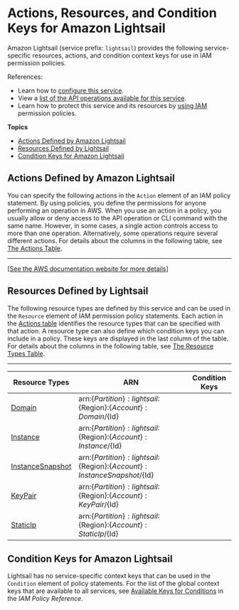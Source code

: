 # Actions, Resources, and Condition Keys for Amazon Lightsail<a name="list_amazonlightsail"></a>

Amazon Lightsail \(service prefix: `lightsail`\) provides the following service\-specific resources, actions, and condition context keys for use in IAM permission policies\.

References:
+ Learn how to [configure this service](https://lightsail.aws.amazon.com/ls/docs/)\.
+ View a [list of the API operations available for this service](http://docs.aws.amazon.com/lightsail/2016-11-28/api-reference/)\.
+ Learn how to protect this service and its resources by [using IAM](https://lightsail.aws.amazon.com/ls/docs/how-to/article/create-policy-that-grants-access-to-amazon-lightsail) permission policies\.

**Topics**
+ [Actions Defined by Amazon Lightsail](#amazonlightsail-actions-as-permissions)
+ [Resources Defined by Lightsail](#amazonlightsail-resources-for-iam-policies)
+ [Condition Keys for Amazon Lightsail](#amazonlightsail-policy-keys)

## Actions Defined by Amazon Lightsail<a name="amazonlightsail-actions-as-permissions"></a>

You can specify the following actions in the `Action` element of an IAM policy statement\. By using policies, you define the permissions for anyone performing an operation in AWS\. When you use an action in a policy, you usually allow or deny access to the API operation or CLI command with the same name\. However, in some cases, a single action controls access to more than one operation\. Alternatively, some operations require several different actions\. For details about the columns in the following table, see [The Actions Table](reference_policies_actions-resources-contextkeys.md#actions_table)\.


****  
[\[See the AWS documentation website for more details\]](http://docs.aws.amazon.com/IAM/latest/UserGuide/list_amazonlightsail.html)

## Resources Defined by Lightsail<a name="amazonlightsail-resources-for-iam-policies"></a>

The following resource types are defined by this service and can be used in the `Resource` element of IAM permission policy statements\. Each action in the [Actions table](#amazonlightsail-actions-as-permissions) identifies the resource types that can be specified with that action\. A resource type can also define which condition keys you can include in a policy\. These keys are displayed in the last column of the table\. For details about the columns in the following table, see [The Resource Types Table](reference_policies_actions-resources-contextkeys.md#resources_table)\.


****  

| Resource Types | ARN | Condition Keys | 
| --- | --- | --- | 
| [Domain](http://docs.aws.amazon.com/lightsail/2016-11-28/api-reference/API_Domain.html) | arn:$\{Partition\}:lightsail:$\{Region\}:$\{Account\}:Domain/$\{Id\} |  | 
| [Instance](http://docs.aws.amazon.com/lightsail/2016-11-28/api-reference/API_Instance.html) | arn:$\{Partition\}:lightsail:$\{Region\}:$\{Account\}:Instance/$\{Id\} |  | 
| [InstanceSnapshot](http://docs.aws.amazon.com/lightsail/2016-11-28/api-reference/API_InstanceSnapshot.html) | arn:$\{Partition\}:lightsail:$\{Region\}:$\{Account\}:InstanceSnapshot/$\{Id\} |  | 
| [KeyPair](http://docs.aws.amazon.com/lightsail/2016-11-28/api-reference/API_KeyPair.html) | arn:$\{Partition\}:lightsail:$\{Region\}:$\{Account\}:KeyPair/$\{Id\} |  | 
| [StaticIp](http://docs.aws.amazon.com/lightsail/2016-11-28/api-reference/API_StaticIp.html) | arn:$\{Partition\}:lightsail:$\{Region\}:$\{Account\}:StaticIp/$\{Id\} |  | 

## Condition Keys for Amazon Lightsail<a name="amazonlightsail-policy-keys"></a>

Lightsail has no service\-specific context keys that can be used in the `Condition` element of policy statements\. For the list of the global context keys that are available to all services, see [Available Keys for Conditions](http://docs.aws.amazon.com/IAM/latest/UserGuide/reference_policies_condition-keys.html#AvailableKeys) in the *IAM Policy Reference*\.